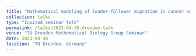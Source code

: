 ```yaml
---
title: "Mathematical modeling of leader-follower migration in cancer and developmental biology"
collection: talks
type: "Invited seminar talk"
permalink: /talks/2023-04-30-dresden-talk
venue: "TU Dresden Mathematical Biology Group Seminar"
date: 2023-04-30
location: "TU Dresden, Germany"
---
```

<!-- This is a description of your talk, which is a markdown files that can be all markdown-ified like any other post. Yay markdown! -->
